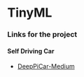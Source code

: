 # TinyML


### Links for the project

#### Self Driving Car
- [DeepPiCar-Medium](https://towardsdatascience.com/deeppicar-part-1-102e03c83f2c)
